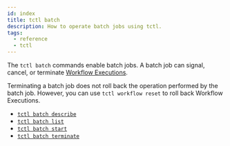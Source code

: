 ```yaml
---
id: index
title: tctl batch
description: How to operate batch jobs using tctl.
tags:
  - reference
  - tctl
---
```


The `tctl batch` commands enable batch jobs. A batch job can signal, cancel, or terminate [Workflow Executions](/docs/concepts/what-is-a-workflow-execution).

Terminating a batch job does not roll back the operation performed by the batch job. However, you can use `tctl workflow reset` to roll back Workflow Executions.

- [`tctl batch describe`](/docs/reference/tctl/batch/describe)
- [`tctl batch list`](/docs/reference/tctl/batch/list)
- [`tctl batch start`](/docs/reference/tctl/batch/start)
- [`tctl batch terminate`](/docs/reference/tctl/batch/terminate)
